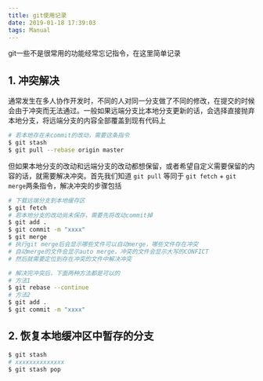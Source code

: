 ```yaml
---
title: git使用记录
date: 2019-01-18 17:39:03
tags: Manual
---
```


git一些不是很常用的功能经常忘记指令，在这里简单记录
<!--more-->
## 1. 冲突解决

通常发生在多人协作开发时，不同的人对同一分支做了不同的修改，在提交的时候会由于冲突而无法通过。一般如果远端分支比本地分支更新的话，会选择直接抛弃本地分支，将远端分支的内容全部覆盖到现有代码上

```bash
# 若本地存在未commit的改动，需要这条指令
$ git stash
$ git pull --rebase origin master
```

但如果本地分支的改动和远端分支的改动都想保留，或者希望自定义需要保留的内容的话，就需要解决冲突。首先我们知道 `git pull` 等同于 `git fetch` + `git merge`两条指令，解决冲突的步骤包括

```bash
# 下载远端分支到本地缓存区
$ git fetch
# 若本地分支的改动尚未保存，需要先将改动commit掉
$ git add .
$ git commit -m "xxxx"
$ git merge
# 执行git merge后会显示哪些文件可以自动merge，哪些文件存在冲突
# 自动merge的文件会显示auto merge，冲突的文件会显示大写的CONFICT
# 然后就需要定位到存在冲突的文件中解决冲突

# 解决完冲突后，下面两种方法都是可以的
# 方法1
$ git rebase --continue
# 方法2
$ git add .
$ git commit -m "xxxx"
```

## 2. 恢复本地缓冲区中暂存的分支

```bash
$ git stash
# xxxxxxxxxxxxxx
$ git stash pop
```
